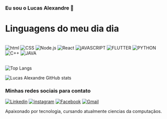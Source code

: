 ### Eu sou o Lucas Alexandre 🖖

# Linguagens do meu dia dia

<div style="display: inline_block"><br/>
<img aling="center" alt="html" src="https://img.shields.io/badge/HTML-239120?style=for-the-badge&logo=html5&logoColor=white)"> 
<img aling="center" alt="CSS" src="https://img.shields.io/badge/CSS-239120?&style=for-the-badge&logo=css3&logoColor=white">
<img aling="center" alt="Node.js" src="https://img.shields.io/badge/Node.js-43853D?style=for-the-badge&logo=node.js&logoColor=white">
<img aling="center" alt="React" src="https://img.shields.io/badge/React-20232A?style=for-the-badge&logo=react&logoColor=61DAFB">
<img aling="center" alt="jAVASCRIPT" src="https://img.shields.io/badge/JavaScript-F7DF1E?style=for-the-badge&logo=javascript&logoColor=black">
<img aling="center" alt="FLUTTER" src="https://img.shields.io/badge/Flutter-02569B?style=for-the-badge&logo=flutter&logoColor=white)">
<img aling="center" alt="PYTHON" src="https://img.shields.io/badge/Python-14354C?style=for-the-badge&logo=python&logoColor=white">
<img aling="center" alt="C++" src="https://img.shields.io/badge/C%2B%2B-00599C?style=for-the-badge&logo=c%2B%2B&logoColor=white">
<img aling="center" alt="JAVA" src="https://img.shields.io/badge/Java-ED8B00?style=for-the-badge&logo=openjdk&logoColor=white">
</div><br/>

![Top Langs](https://github-readme-stats.vercel.app/api/top-langs/?username=LucasAlexandre&layout=compact)

![Lucas Alexandre GitHub stats](https://github-readme-stats.vercel.app/api?username=LucasAlexandre&show_icons=true&theme=dracula)   

### Minhas redes sociais para contato

[![Linkedin](https://img.shields.io/badge/LinkedIn-0077B5?style=for-the-badge&logo=linkedin&logoColor=white)](https://https://www.linkedin.com/in/lucas-alexandre-841228156/)
[![instagram](https://img.shields.io/badge/Instagram-E4405F?style=for-the-badge&logo=instagram&logoColor=white)](https://www.instagram.com/lucas_allexandre_/?hl=pt-br)
[![Facebook](https://img.shields.io/badge/Facebook-1877F2?style=for-the-badge&logo=facebook&logoColor=white)](https://www.facebook.com/Tech.Lucas.Alexandre/)
[![Gmail](https://img.shields.io/badge/Gmail-D14836?style=for-the-badge&logo=gmail&logoColor=white)](lucaslalexandre21@gmail.com)


Apaixonado por tecnologia, cursando atualmente ciencias da computaçãos. 
    

